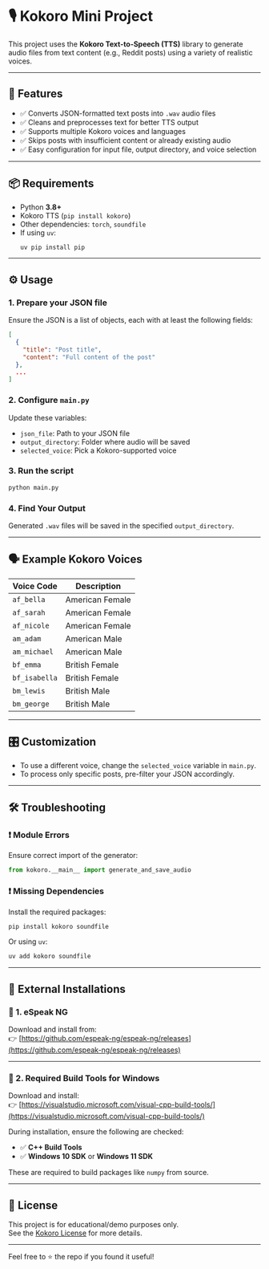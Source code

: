 # 🎙️ Kokoro Mini Project

This project uses the **Kokoro Text-to-Speech (TTS)** library to generate audio files from text content (e.g., Reddit posts) using a variety of realistic voices.

---

## 🚀 Features

- ✅ Converts JSON-formatted text posts into `.wav` audio files  
- ✅ Cleans and preprocesses text for better TTS output  
- ✅ Supports multiple Kokoro voices and languages  
- ✅ Skips posts with insufficient content or already existing audio  
- ✅ Easy configuration for input file, output directory, and voice selection  

---

## 📦 Requirements

- Python **3.8+**
- Kokoro TTS (`pip install kokoro`)
- Other dependencies: `torch`, `soundfile`
- If using `uv`:  
  ```sh
  uv pip install pip
  ```

---

## ⚙️ Usage

### 1. Prepare your JSON file  
Ensure the JSON is a list of objects, each with at least the following fields:
```json
[
  {
    "title": "Post title",
    "content": "Full content of the post"
  },
  ...
]
```

### 2. Configure `main.py`  
Update these variables:
- `json_file`: Path to your JSON file  
- `output_directory`: Folder where audio will be saved  
- `selected_voice`: Pick a Kokoro-supported voice

### 3. Run the script  
```sh
python main.py
```

### 4. Find Your Output  
Generated `.wav` files will be saved in the specified `output_directory`.

---

## 🗣️ Example Kokoro Voices

| Voice Code | Description        |
|------------|--------------------|
| `af_bella` | American Female    |
| `af_sarah` | American Female    |
| `af_nicole`| American Female    |
| `am_adam`  | American Male      |
| `am_michael` | American Male    |
| `bf_emma`  | British Female     |
| `bf_isabella` | British Female  |
| `bm_lewis` | British Male       |
| `bm_george`| British Male       |

---

## 🎛️ Customization

- To use a different voice, change the `selected_voice` variable in `main.py`.
- To process only specific posts, pre-filter your JSON accordingly.

---

## 🛠️ Troubleshooting

### ❗ Module Errors
Ensure correct import of the generator:
```python
from kokoro.__main__ import generate_and_save_audio
```

### ❗ Missing Dependencies
Install the required packages:
```sh
pip install kokoro soundfile
```
Or using `uv`:
```sh
uv add kokoro soundfile
```

---

## 🔧 External Installations

### 🔹 1. eSpeak NG

Download and install from:  
👉 [https://github.com/espeak-ng/espeak-ng/releases](https://github.com/espeak-ng/espeak-ng/releases)

---

### 🔹 2. Required Build Tools for Windows

Download and install:  
👉 [https://visualstudio.microsoft.com/visual-cpp-build-tools/](https://visualstudio.microsoft.com/visual-cpp-build-tools/)

During installation, ensure the following are checked:

- ✅ **C++ Build Tools**
- ✅ **Windows 10 SDK** or **Windows 11 SDK**

These are required to build packages like `numpy` from source.

---

## 📄 License

This project is for educational/demo purposes only.  
See the [Kokoro License](https://github.com/rany2/kokoro) for more details.

---

Feel free to ⭐ the repo if you found it useful!
